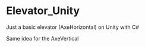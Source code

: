 # Elevator_Unity
Just a basic elevator (AxeHorizontal) on Unity with C#

Same idea for the AxeVertical
